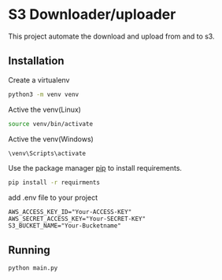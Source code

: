 # S3 Downloader/uploader

This project automate the download and upload from and to s3.

## Installation

Create a virtualenv

```bash
python3 -m venv venv
```

Active the venv(Linux)
```bash
source venv/bin/activate
```
Active the venv(Windows)
```bash
\venv\Scripts\activate
```

Use the package manager [pip](https://pip.pypa.io/en/stable/) to install requirements.


```bash
pip install -r requirments 
```
add .env file to your project

```.env
AWS_ACCESS_KEY_ID="Your-ACCESS-KEY"
AWS_SECRET_ACCESS_KEY="Your-SECRET-KEY"
S3_BUCKET_NAME="Your-Bucketname"

```

## Running

```bash
python main.py
```


